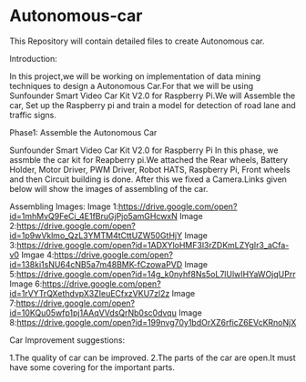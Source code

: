 # Autonomous-car
This Repository will contain detailed files to create Autonomous car.

Introduction:

In this project,we will be  working on implementation of data mining techniques to design a Autonomous Car.For that we will be using Sunfounder Smart Video Car Kit V2.0 for Raspberry Pi.We will Assemble the car, Set up the Raspberry pi and train a model for detection of road lane and traffic signs.


Phase1: Assemble the Autonomous Car

Sunfounder Smart Video Car Kit V2.0 for Raspberry Pi 
In this phase, we assmble the car kit for Reapberry pi.We attached the Rear wheels, Battery Holder, Motor Driver, PWM Driver, Robot HATS, Raspberry Pi, Front wheels and then Circuit building is done. After this we fixed a Camera.Links given below will show the images of assembling of the car.


Assembling Images:
Image 1:https://drive.google.com/open?id=1mhMvQ9FeCi_4E1fBruGjPjo5amGHcwxN
Image 2:https://drive.google.com/open?id=1p9wVklmo_QzL3YMTM4tCttUZW50GtHjY
Image 3:https://drive.google.com/open?id=1ADXYloHMF3l3rZDKmLZYgIr3_aCfa-v0
Imgae 4:https://drive.google.com/open?id=138ki1sNU64cNB5a7m48BMK-fCzowaPVD
Image 5:https://drive.google.com/open?id=14g_k0nyhf8Ns5oL7lUlwIHYaWOjqUPrr
Image 6:https://drive.google.com/open?id=1rVYTrQXethdvpX3ZIeuECfxzVKU7zl2z
Image 7:https://drive.google.com/open?id=10KQu05wfp1pj1AAqVVdsQrNb0sc0dvqu
Image 8:https://drive.google.com/open?id=199nvg70y1bdOrXZ6rficZ6EVcKRnoNjX


Car Improvement suggestions:

1.The quality of car can be improved.
2.The parts of the car are open.It must have some covering for the important parts.

